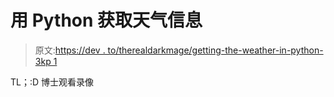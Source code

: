 # 用 Python 获取天气信息

> 原文:[https://dev . to/therealdarkmage/getting-the-weather-in-python-3kp 1](https://dev.to/therealdarkmage/getting-the-weather-in-python-3kp1)

TL；:D 博士观看录像